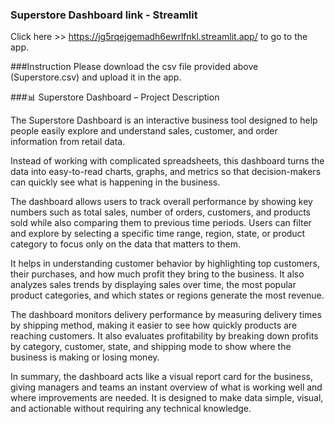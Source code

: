 ### Superstore Dashboard link - Streamlit
Click here >> https://jg5rqejgemadh6ewrlfnkl.streamlit.app/ to go to the app.

###Instruction
Please download the csv file provided above (Superstore.csv) and upload it in the app.

###📊 Superstore Dashboard – Project Description

The Superstore Dashboard is an interactive business tool designed to help people easily explore and understand sales, customer, and order information from retail data.

Instead of working with complicated spreadsheets, this dashboard turns the data into easy-to-read charts, graphs, and metrics so that decision-makers can quickly see what is happening in the business.

The dashboard allows users to track overall performance by showing key numbers such as total sales, number of orders, customers, and products sold while also comparing them to previous time periods. Users can filter and explore by selecting a specific time range, region, state, or product category to focus only on the data that matters to them.

It helps in understanding customer behavior by highlighting top customers, their purchases, and how much profit they bring to the business. It also analyzes sales trends by displaying sales over time, the most popular product categories, and which states or regions generate the most revenue.

The dashboard monitors delivery performance by measuring delivery times by shipping method, making it easier to see how quickly products are reaching customers. It also evaluates profitability by breaking down profits by category, customer, state, and shipping mode to show where the business is making or losing money.

In summary, the dashboard acts like a visual report card for the business, giving managers and teams an instant overview of what is working well and where improvements are needed. It is designed to make data simple, visual, and actionable without requiring any technical knowledge.
